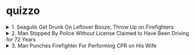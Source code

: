 # quizzo

<details>
<summary>1. Seagulls Get Drunk On Leftover Booze, Throw Up on Firefighters</summary>
England
</details>

<details>
<summary>2. Man Stopped By Police Without License Claimed to Have Been Driving for 72 Years</summary>
England
</details>

<details>
<summary>3. Man Punches Firefighter For Performing CPR on His Wife</summary>
Alabama
</details>
